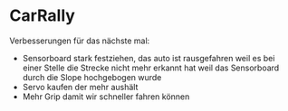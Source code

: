 # CarRally

Verbesserungen für das nächste mal:
- Sensorboard stark festziehen, das auto ist rausgefahren weil es bei einer Stelle die Strecke nicht mehr erkannt hat weil das Sensorboard durch die Slope hochgebogen wurde
- Servo kaufen der mehr aushält
- Mehr Grip damit wir schneller fahren können
